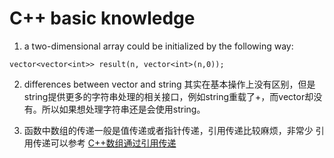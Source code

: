# C++ basic knowledge
1. a two-dimensional array could be initialized by the following way:
``` 
vector<vector<int>> result(n, vector<int>(n,0));
``` 

2. differences between vector<char> and string
其实在基本操作上没有区别，但是string提供更多的字符串处理的相关接口，例如string重载了+，而vector却没有。所以如果想处理字符串还是会使用string。

3. 函数中数组的传递一般是值传递或者指针传递，引用传递比较麻烦，非常少
引用传递可以参考 [C++数组通过引用传递]("https://blog.csdn.net/qq_41883764/article/details/112802750")
